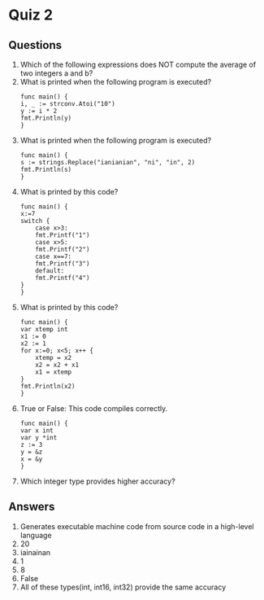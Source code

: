 # Quiz 2

## Questions
1. Which of the following expressions does NOT compute the average of two integers a and b?
2. What is printed when the following program is executed?
    ```
    func main() {
    i, _ := strconv.Atoi("10")
    y := i * 2
    fmt.Println(y)
    }
    ```
3. What is printed when the following program is executed?
    ```
    func main() {
    s := strings.Replace("ianianian", "ni", "in", 2)
    fmt.Println(s)
    }
    ```
4. What is printed by this code?
    ```
    func main() {
    x:=7
    switch {
        case x>3:
        fmt.Printf("1")
        case x>5:
        fmt.Printf("2")
        case x==7:
        fmt.Printf("3")
        default: 
        fmt.Printf("4")
    }
    }
    ```
5. What is printed by this code?
    ```
    func main() {
    var xtemp int
    x1 := 0
    x2 := 1
    for x:=0; x<5; x++ {
        xtemp = x2
        x2 = x2 + x1
        x1 = xtemp
    }
    fmt.Println(x2)
    }
    ```
6. True or False: This code compiles correctly.
    ```
    func main() {
    var x int
    var y *int
    z := 3
    y = &z
    x = &y
    }
    ```
7. Which integer type provides higher accuracy?

## Answers
1. Generates executable machine code from source code in a high-level language
2. 20
3. iainainan
4. 1
5. 8
6. False
7. All of these types(int, int16, int32) provide the same accuracy